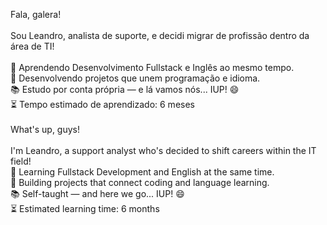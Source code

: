 Fala, galera!
<br>
<br>
Sou Leandro, analista de suporte, e decidi migrar de profissão dentro da área de TI!
<br>
<br>
🎯 Aprendendo Desenvolvimento Fullstack e Inglês ao mesmo tempo.
<br>
🚀 Desenvolvendo projetos que unem programação e idioma.
<br>
📚 Estudo por conta própria — e lá vamos nós... IUP! 😄
<br>
⏳ Tempo estimado de aprendizado: 6 meses
<br>
<br>
What's up, guys!
<br>
<br>
I'm Leandro, a support analyst who's decided to shift careers within the IT field!
<br>
🎯 Learning Fullstack Development and English at the same time.
<br>
🚀 Building projects that connect coding and language learning.
<br>
📚 Self-taught — and here we go... IUP! 😄
<br>
⏳ Estimated learning time: 6 months
<br>

